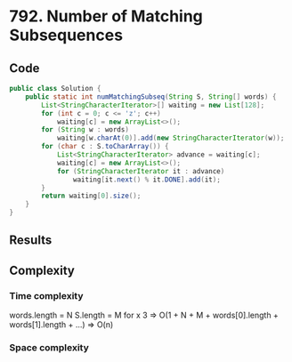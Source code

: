 # 792. Number of Matching Subsequences
## Code
```java
public class Solution {
    public static int numMatchingSubseq(String S, String[] words) {
        List<StringCharacterIterator>[] waiting = new List[128];
        for (int c = 0; c <= 'z'; c++)
            waiting[c] = new ArrayList<>();
        for (String w : words)
            waiting[w.charAt(0)].add(new StringCharacterIterator(w));
        for (char c : S.toCharArray()) {
            List<StringCharacterIterator> advance = waiting[c];
            waiting[c] = new ArrayList<>();
            for (StringCharacterIterator it : advance)
                waiting[it.next() % it.DONE].add(it);
        }
        return waiting[0].size();
    }
}
```
## Results
## Complexity
### Time complexity
words.length = N
S.length = M
for x 3 => O(1 + N + M + words[0].length + words[1].length + ...)
=> O(n)
### Space complexity